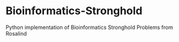 # Bioinformatics-Stronghold
Python implementation of Bioinformatics Stronghold Problems from Rosalind
